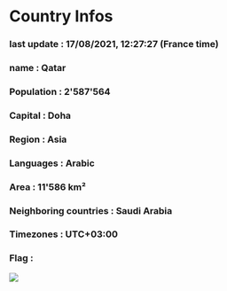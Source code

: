 # Country  Infos
### last update : 17/08/2021, 12:27:27 (France time)

### name : Qatar
### Population : 2'587'564
### Capital : Doha
### Region : Asia
### Languages : Arabic
### Area : 11'586 km²
### Neighboring countries : Saudi Arabia
### Timezones : UTC+03:00

### Flag :
![](https://restcountries.eu/data/qat.svg)